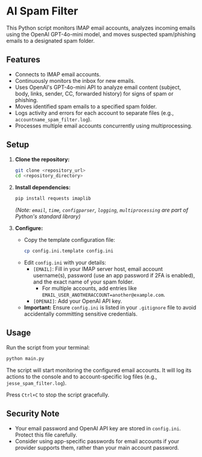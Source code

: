 # AI Spam Filter

This Python script monitors IMAP email accounts, analyzes incoming emails using the OpenAI GPT-4o-mini model, and moves suspected spam/phishing emails to a designated spam folder.

## Features

*   Connects to IMAP email accounts.
*   Continuously monitors the inbox for new emails.
*   Uses OpenAI's GPT-4o-mini API to analyze email content (subject, body, links, sender, CC, forwarded history) for signs of spam or phishing.
*   Moves identified spam emails to a specified spam folder.
*   Logs activity and errors for each account to separate files (e.g., `accountname_spam_filter.log`).
*   Processes multiple email accounts concurrently using multiprocessing.

## Setup

1.  **Clone the repository:**
    ```bash
    git clone <repository_url>
    cd <repository_directory>
    ```
2.  **Install dependencies:**
    ```bash
    pip install requests imaplib
    ```
    *(Note: `email`, `time`, `configparser`, `logging`, `multiprocessing` are part of Python's standard library)*

3.  **Configure:**
    *   Copy the template configuration file:
        ```bash
        cp config.ini.template config.ini
        ```
    *   Edit `config.ini` with your details:
        *   `[EMAIL]`: Fill in your IMAP server host, email account username(s), password (use an app password if 2FA is enabled), and the exact name of your spam folder.
            *   For multiple accounts, add entries like `EMAIL_USER_ANOTHERACCOUNT=another@example.com`.
        *   `[OPENAI]`: Add your OpenAI API key.
    *   **Important:** Ensure `config.ini` is listed in your `.gitignore` file to avoid accidentally committing sensitive credentials.

## Usage

Run the script from your terminal:

```bash
python main.py
```

The script will start monitoring the configured email accounts. It will log its actions to the console and to account-specific log files (e.g., `jesse_spam_filter.log`).

Press `Ctrl+C` to stop the script gracefully.

## Security Note

*   Your email password and OpenAI API key are stored in `config.ini`. Protect this file carefully.
*   Consider using app-specific passwords for email accounts if your provider supports them, rather than your main account password.
